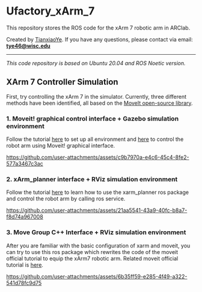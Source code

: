 # Ufactory_xArm_7
This repository stores the ROS code for the xArm 7 robotic arm in ARClab.


Created by [TianxiaoYe](https://github.com/TianxiaoYe-Shawn). If you have any questions, please contact via email: **tye46@wisc.edu**
***
*This code repository is based on Ubuntu 20.04 and ROS Noetic version.*
## XArm 7 Controller Simulation

First, try controlling the xArm 7 in the simulator. Currently, three different methods have been identified, all based on the [MoveIt open-source library](https://github.com/moveit/moveit).
### 1. Moveit! graphical control interface + Gazebo simulation environment

Follow the tutorial [here](https://github.com/xArm-Developer/xarm_ros/tree/master?tab=readme-ov-file#3-preparations-before-using-this-package) to set up all environment and [here](https://github.com/xArm-Developer/xarm_ros/tree/master?tab=readme-ov-file#55-xarm7_moveit_config) to control the robot arm using Moveit! graphical interface.

https://github.com/user-attachments/assets/c9b7970a-e4c6-45c4-8fe2-577a3467c3ac

### 2. xArm_planner interface + RViz simulation environment

Follow the tutorial [here](https://github.com/xArm-Developer/xarm_ros/tree/master?tab=readme-ov-file#56-xarm_planner) to learn how to use the xarm_planner ros package and control the robot arm by calling ros service.

https://github.com/user-attachments/assets/21aa5541-43a9-40fc-b8a7-f8d74a967008

### 3. Move Group C++ Interface + RViz simulation environment

After you are familiar with the basic configuration of xarm and moveit, you can try to use this ros package which rewrites the code of the moveit official tutorial to equip the xArm7 robotic arm. Related moveit official tutorial is [here](https://moveit.github.io/moveit_tutorials/doc/move_group_interface/move_group_interface_tutorial.html).

https://github.com/user-attachments/assets/6b35ff59-e285-4f49-a322-541d78fc9d75







